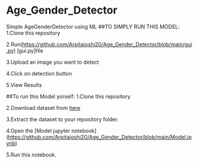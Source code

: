 # Age_Gender_Detector
Simple AgeGenderDetector  using ML
##TO SIMPLY RUN THIS MODEL:
1.Clone this repository

2.Run(https://github.com/Arpitajoshi20/Age_Gender_Detector/blob/main/gui.py) [gui.py]file

3.Upload an image you want to detect

4.Click on detection button

5.View Results

##To run this Model yorself:
1.Clone this repository

2.Download dataset from [here](https://www.kaggle.com/jangedoo/utkface-new)

3.Extract the dataset to your repository folder.

4.Open the [Model jupyter notebook] (https://github.com/Arpitajoshi20/Age_Gender_Detector/blob/main/Model.ipynb)

5.Run this notebook.
